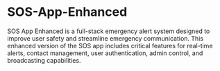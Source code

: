 # SOS-App-Enhanced
SOS App Enhanced is a full-stack emergency alert system designed to improve user safety and streamline emergency communication. This enhanced version of the SOS app includes critical features for real-time alerts, contact management, user authentication, admin control, and broadcasting capabilities.
